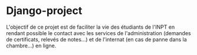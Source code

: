 # Django-project
L'objectif de ce projet est de faciliter la vie des étudiants de l'INPT en rendant possible le contact avec les services de l'administration (demandes de certificats, relevés de notes...) et de l'internat (en cas de panne dans la chambre...) en ligne.
